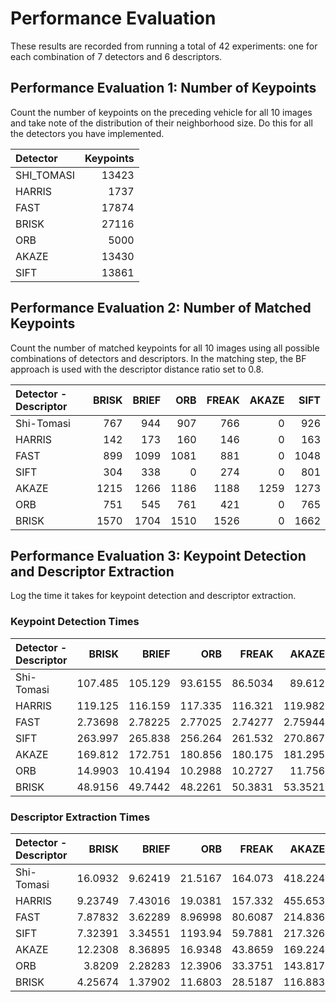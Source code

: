# Performance Evaluation
These results are recorded from running a total of 42 experiments: one for each combination of 7 detectors and 6 descriptors.

## Performance Evaluation 1: Number of Keypoints


Count the number of keypoints on the preceding vehicle for all 10 images and take note of the distribution of their neighborhood size. Do this for all the detectors you have implemented.

Detector | Keypoints
 :--- | ---:
SHI_TOMASI | 13423
HARRIS | 1737
FAST | 17874
BRISK | 27116
ORB | 5000
AKAZE | 13430
SIFT | 13861

## Performance Evaluation 2: Number of Matched Keypoints

Count the number of matched keypoints for all 10 images using all possible combinations of detectors and descriptors. In the matching step, the BF approach is used with the descriptor distance ratio set to 0.8.

Detector - Descriptor|BRISK|BRIEF|ORB|FREAK|AKAZE|SIFT
 :--- | ---: | ---: | ---: | ---: | ---: | ---:
Shi-Tomasi | 767 | 944 | 907 | 766 | 0 | 926
HARRIS | 142 | 173 | 160 | 146 | 0 | 163
FAST | 899 | 1099 | 1081 | 881 | 0 | 1048
SIFT | 304 | 338 | 0 | 274 | 0 | 801
AKAZE | 1215 | 1266 | 1186 | 1188 | 1259 | 1273
ORB | 751 | 545 | 761 | 421 | 0 | 765
BRISK | 1570 | 1704 | 1510 | 1526 | 0 | 1662

## Performance Evaluation 3: Keypoint Detection and Descriptor Extraction

Log the time it takes for keypoint detection and descriptor extraction.



### Keypoint Detection Times

Detector - Descriptor|BRISK|BRIEF|ORB|FREAK|AKAZE|SIFT
 :--- | ---: | ---: | ---: | ---: | ---: | ---:
Shi-Tomasi | 107.485 | 105.129 | 93.6155 | 86.5034 | 89.612 | 94.5035
HARRIS | 119.125 | 116.159 | 117.335 | 116.321 | 119.982 | 122.914
FAST | 2.73698 | 2.78225 | 2.77025 | 2.74277 | 2.75944 | 2.81364
SIFT | 263.997 | 265.838 | 256.264 | 261.532 | 270.867 | 248.117
AKAZE | 169.812 | 172.751 | 180.856 | 180.175 | 181.295 | 193.112
ORB | 14.9903 | 10.4194 | 10.2988 | 10.2727 | 11.756 | 11.138
BRISK | 48.9156 | 49.7442 | 48.2261 | 50.3831 | 53.3521 | 48.9566


### Descriptor Extraction Times

Detector - Descriptor|BRISK|BRIEF|ORB|FREAK|AKAZE|SIFT
 :--- | ---: | ---: | ---: | ---: | ---: | ---:
Shi-Tomasi | 16.0932 | 9.62419 | 21.5167 | 164.073 | 418.224 | 122.033
HARRIS | 9.23749 | 7.43016 | 19.0381 | 157.332 | 455.653 | 123.45
FAST | 7.87832 | 3.62289 | 8.96998 | 80.6087 | 214.836 | 63.8117
SIFT | 7.32391 | 3.34551 | 1193.94 | 59.7881 | 217.326 | 196.038
AKAZE | 12.2308 | 8.36895 | 16.9348 | 43.8659 | 169.224 | 73.0567
ORB | 3.8209 | 2.28283 | 12.3906 | 33.3751 | 143.817 | 68.0709
BRISK | 4.25674 | 1.37902 | 11.6803 | 28.5187 | 116.883 | 31.2402
